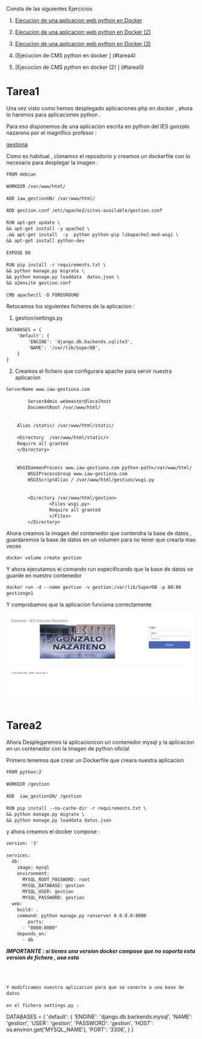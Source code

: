 Consta de las siguientes Ejercicios

1. [Ejecucion de una aplicacion web python en Docker ](#tarea1)

2. [Ejecucion de una aplicacion web python  en Docker (2) ](#tarea2)

3. [Ejecucion de una aplicacion web python en Docker (3)](#tarea3)

4. [Ejecucion de CMS python en docker ] (#tarea4)

5. [Ejecucion de CMS python  en docker  (2) ] (#tarea5)

# Tarea1 

Una vez visto como hemos desplegado aplicaciones php en docker , ahora lo haremos para aplicaciones python .

Para eso disponemos de una aplicacion escrita en python del IES gonzalo nazareno por el magnifico profesor :

[gestiona](https://github.com/josedom24/gestion)


Como es habitual , clonamos el repositorio y creamos un dockerfile con lo necesario para desplegar la imagen :
~~~
FROM debian

WORKDIR /var/www/html/

ADD iaw_gestionGN/ /var/www/html/

ADD gestion.conf /etc/apache2/sites-available/gestion.conf 

RUN apt-get update \
&& apt-get install -y apache2 \
.&& apt-get install  -y  python python-pip libapache2-mod-wsgi \
&& apt-get install python-dev

EXPOSE 80

RUN pip install -r requirements.txt \
&& python manage.py migrate \
&& python manage.py loaddata  datos.json \
&& a2ensite gestion.conf 

CMD apachectl -D FOREGROUND
~~~

Retocamos los siguientes ficheros de la aplicacion :
1. gestion/settings.py
~~~
DATABASES = {
    'default': {
        'ENGINE': 'django.db.backends.sqlite3',
        'NAME': '/var/lib/SuperDB',
    }
}
~~~

2. Creamos el fichero que configurara apache para servir nuestra aplicacion
~~~
ServerName www.iaw-gestiona.com

        ServerAdmin webmaster@localhost
        DocumentRoot /var/www/html/


	Alias /static/ /var/www/html/static/

	<Directory  /var/www/html/static/>
	Require all granted
	</Directory>

	
	WSGIDaemonProcess www.iaw-gestiona.com python-path=/var/www/html/
        WSGIProcessGroup www.iaw-gestiona.com
        WSGIScriptAlias / /var/www/html/gestion/wsgi.py

	
        <Directory /var/www/html/gestion>
                <Files wsgi.py>
                Require all granted
                </Files>
        </Directory>
~~~ 

Ahora creamos la imagen del contenedor que contendra la base de datos , guardaremos la base de datos en un volumen para no tener que crearla mas veces 
~~~
docker volume create gestion
~~~

Y ahora ejecutamos el comando run especificando que la base de datos se guarde en nuestro contenedor 
~~~
docker run -d --name gestion -v gestion:/var/lib/SuperDB -p 80:80  gestiongn1 
~~~

Y comprobamos que la aplicacion funciona correctamente 

![gestion1](capturas/gestion1.png) 



# Tarea2 

Ahora Desplegaremos la aplicacioncon un contenedor mysql y la aplicacion en un contenedor con la imagen de python oficial 


Primero tenemos que crear un Dockerfile que creara nuestra aplicacion

~~~
FROM python:2

WORKDIR /gestion

ADD  iaw_gestionGN/ /gestion

RUN pip install --no-cache-dir -r requirements.txt \
&& python manage.py migrate \
&& python manage.py loaddata datos.json

~~~

y ahora creamos el docker compose :

~~~
version: '3'

services:
  db:
    image: mysql
    environment:
      MYSQL_ROOT_PASSWORD: root
      MYSQL_DATABASE: gestion 
      MYSQL_USER: gestion
      MYSQL_PASSWORD: gestion
  web:
    build: .
    command: python manage.py runserver 0.0.0.0:8000
        ports:
      - "8000:8000"
    depends_on:
      - db
~~~

***IMPORTANTE : si tienes una version docker compose que no soporta esta version de fichero , usa esta***
~~~



Y modificamos nuestra aplicacion para que se conecte a una base de datos 

en el fichero settings.py :

~~~
DATABASES = {
    'default': {
        'ENGINE': 'django.db.backends.mysql',
        'NAME': 'gestion',
        'USER': 'gestion',
        'PASSWORD': 'gestion',
        'HOST': os.environ.get('MYSQL_NAME'),
        'PORT': '3306',
    }
}
~~~



